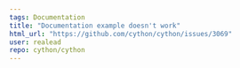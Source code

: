 ```yaml
---
tags: Documentation
title: "Documentation example doesn't work"
html_url: "https://github.com/cython/cython/issues/3069"
user: realead
repo: cython/cython
---
```


